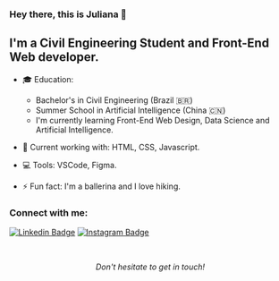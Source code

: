 ### Hey there, this is Juliana 👋

## I'm a Civil Engineering Student and Front-End Web developer.

- 🎓 Education:
	- Bachelor's in Civil Engineering (Brazil 🇧🇷)
	- Summer School in Artificial Intelligence (China 🇨🇳)
	- I'm currently learning Front-End Web Design, Data Science and Artificial Intelligence. 
  
- 🚀 Current working with: HTML, CSS, Javascript.

- 💻 Tools: VSCode, Figma.

- ⚡ Fun fact: I'm a ballerina and I love hiking.

### Connect with me:

[![Linkedin Badge](https://img.shields.io/badge/LinkedIn-0077B5?style=for-the-badge&logo=linkedin&logoColor=white&link=https://www.linkedin.com/in/julianavelasquesbalta/)](https://www.linkedin.com/in/julianavelasquesbalta/)
[![Instagram Badge](https://img.shields.io/badge/Instagram-E4405F?style=for-the-badge&logo=instagram&logoColor=white&link=https://www.instagram.com/eng.velasques/)](https://www.instagram.com/eng.velasques/)



<br />

<p align=center>
<em>Don't hesitate to get in touch!</em>
</p>





